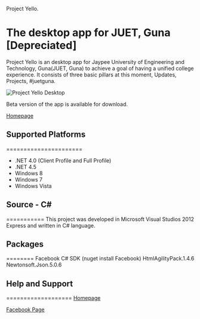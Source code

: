 Project Yello.

The desktop app for JUET, Guna [Depreciated]
============================================

Project Yello is an desktop app for Jaypee University of Engineering and Technology, Guna(JUET, Guna) to achieve a goal of having a unified college experience. 
It consists of three basic pillars at this moment, Updates, Projects, #juetguna. 

![Project Yello Desktop](http://full/path/to/img.jpg)

Beta version of the app is available for download.

[Homepage](http://projectyello.blogspot.in/)


## Supported Platforms
======================
* .NET 4.0 (Client Profile and Full Profile)
* .NET 4.5
* Windows 8
* Windows 7
* Windows Vista

## Source - C#
===========
This project was developed in Microsoft Visual Studios 2012 Express and written in C# language.


## Packages
========
Facebook C# SDK (nuget install Facebook)
HtmlAgilityPack.1.4.6
Newtonsoft.Json.5.0.6


## Help and Support
===================
[Homepage](http://projectyello.blogspot.in/)

[Facebook Page](https://www.facebook.com/ProjectYello)